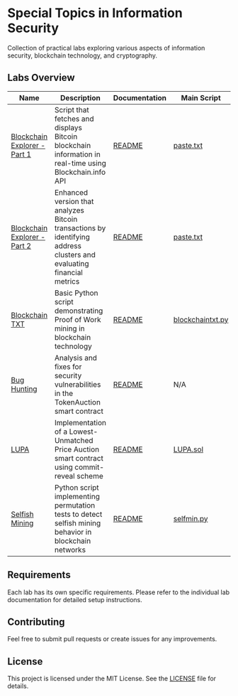 # Special Topics in Information Security

Collection of practical labs exploring various aspects of information security, blockchain technology, and cryptography.

## Labs Overview

| Name | Description | Documentation | Main Script |
|----------|-------------|---------------|-------------|
| [Blockchain Explorer - Part 1](lab/blockchain-explorer/pt1/) | Script that fetches and displays Bitcoin blockchain information in real-time using Blockchain.info API | [README](lab/blockchain-explorer/pt1/README.md) | [paste.txt](lab/blockchain-explorer/pt1/paste.txt) |
| [Blockchain Explorer - Part 2](lab/blockchain-explorer/pt2/) | Enhanced version that analyzes Bitcoin transactions by identifying address clusters and evaluating financial metrics | [README](lab/blockchain-explorer/pt2/README.md) | [paste.txt](lab/blockchain-explorer/pt2/paste.txt) |
| [Blockchain TXT](lab/blockchain-txt/) | Basic Python script demonstrating Proof of Work mining in blockchain technology | [README](lab/blockchain-txt/README.md) | [blockchaintxt.py](lab/blockchain-txt/blockchaintxt.py) |
| [Bug Hunting](lab/bug-hunting/) | Analysis and fixes for security vulnerabilities in the TokenAuction smart contract | [README](lab/bug-hunting/README.md) | N/A |
| [LUPA](lab/lupa/) | Implementation of a Lowest-Unmatched Price Auction smart contract using commit-reveal scheme | [README](lab/lupa/README.md) | [LUPA.sol](lab/lupa/LUPA.sol) |
| [Selfish Mining](lab/selfish-mining/) | Python script implementing permutation tests to detect selfish mining behavior in blockchain networks | [README](lab/selfish-mining/README.md) | [selfmin.py](lab/selfish-mining/selfmin.py) |

## Requirements

Each lab has its own specific requirements. Please refer to the individual lab documentation for detailed setup instructions.

## Contributing

Feel free to submit pull requests or create issues for any improvements.

## License

This project is licensed under the MIT License. See the [LICENSE](./LICENSE) file for details.